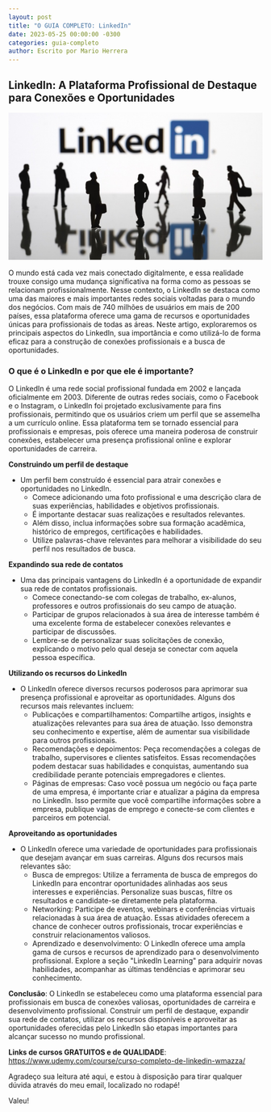 ```yaml
---
layout: post
title: "O GUIA COMPLETO: LinkedIn"
date: 2023-05-25 00:00:00 -0300
categories: guia-completo
author: Escrito por Mario Herrera
---
```


## LinkedIn: A Plataforma Profissional de Destaque para Conexões e Oportunidades

![](https://github.com/mariopuebla17/blog/blob/main/_images/20230525/linkedin.jpg?raw=true)


O mundo está cada vez mais conectado digitalmente, e essa realidade trouxe consigo uma mudança significativa na forma como as pessoas se relacionam profissionalmente. Nesse contexto, o LinkedIn se destaca como uma das maiores e mais importantes redes sociais voltadas para o mundo dos negócios. Com mais de 740 milhões de usuários em mais de 200 países, essa plataforma oferece uma gama de recursos e oportunidades únicas para profissionais de todas as áreas. Neste artigo, exploraremos os principais aspectos do LinkedIn, sua importância e como utilizá-lo de forma eficaz para a construção de conexões profissionais e a busca de oportunidades.

### O que é o LinkedIn e por que ele é importante?

O LinkedIn é uma rede social profissional fundada em 2002 e lançada oficialmente em 2003. Diferente de outras redes sociais, como o Facebook e o Instagram, o LinkedIn foi projetado exclusivamente para fins profissionais, permitindo que os usuários criem um perfil que se assemelha a um currículo online. Essa plataforma tem se tornado essencial para profissionais e empresas, pois oferece uma maneira poderosa de construir conexões, estabelecer uma presença profissional online e explorar oportunidades de carreira.

**Construindo um perfil de destaque**  
- Um perfil bem construído é essencial para atrair conexões e oportunidades no LinkedIn. 
  - Comece adicionando uma foto profissional e uma descrição clara de suas experiências, habilidades e objetivos profissionais. 
  - É importante destacar suas realizações e resultados relevantes. 
  - Além disso, inclua informações sobre sua formação acadêmica, histórico de empregos, certificações e habilidades. 
  - Utilize palavras-chave relevantes para melhorar a visibilidade do seu perfil nos resultados de busca.

**Expandindo sua rede de contatos**
- Uma das principais vantagens do LinkedIn é a oportunidade de expandir sua rede de contatos profissionais. 
  - Comece conectando-se com colegas de trabalho, ex-alunos, professores e outros profissionais do seu campo de atuação. 
  - Participar de grupos relacionados à sua área de interesse também é uma excelente forma de estabelecer conexões relevantes e participar de discussões. 
  - Lembre-se de personalizar suas solicitações de conexão, explicando o motivo pelo qual deseja se conectar com aquela pessoa específica.

**Utilizando os recursos do LinkedIn**
- O LinkedIn oferece diversos recursos poderosos para aprimorar sua presença profissional e aproveitar as oportunidades. Alguns dos recursos mais relevantes incluem:
  - Publicações e compartilhamentos: Compartilhe artigos, insights e atualizações relevantes para sua área de atuação. Isso demonstra seu conhecimento e expertise, além de aumentar sua visibilidade para outros profissionais.
  - Recomendações e depoimentos: Peça recomendações a colegas de trabalho, supervisores e clientes satisfeitos. Essas recomendações podem destacar suas habilidades e conquistas, aumentando sua credibilidade perante potenciais empregadores e clientes.
  - Páginas de empresas: Caso você possua um negócio ou faça parte de uma empresa, é importante criar e atualizar a página da empresa no LinkedIn. Isso permite que você compartilhe informações sobre a empresa, publique vagas de emprego e conecte-se com clientes e parceiros em potencial.

**Aproveitando as oportunidades**
- O LinkedIn oferece uma variedade de oportunidades para profissionais que desejam avançar em suas carreiras. Alguns dos recursos mais relevantes são:
  - Busca de empregos: Utilize a ferramenta de busca de empregos do LinkedIn para encontrar oportunidades alinhadas aos seus interesses e experiências. Personalize suas buscas, filtre os resultados e candidate-se diretamente pela plataforma.
  - Networking: Participe de eventos, webinars e conferências virtuais relacionadas à sua área de atuação. Essas atividades oferecem a chance de conhecer outros profissionais, trocar experiências e construir relacionamentos valiosos.
  - Aprendizado e desenvolvimento: O LinkedIn oferece uma ampla gama de cursos e recursos de aprendizado para o desenvolvimento profissional. Explore a seção "LinkedIn Learning" para adquirir novas habilidades, acompanhar as últimas tendências e aprimorar seu conhecimento.

**Conclusão**: O LinkedIn se estabeleceu como uma plataforma essencial para profissionais em busca de conexões valiosas, oportunidades de carreira e desenvolvimento profissional. Construir um perfil de destaque, expandir sua rede de contatos, utilizar os recursos disponíveis e aproveitar as oportunidades oferecidas pelo LinkedIn são etapas importantes para alcançar sucesso no mundo profissional.


**Links de cursos GRATUITOS e de QUALIDADE**:  
https://www.udemy.com/course/curso-completo-de-linkedin-wmazza/


Agradeço sua leitura até aqui, e estou à disposição para tirar qualquer dúvida através do meu email, localizado no rodapé!

Valeu!